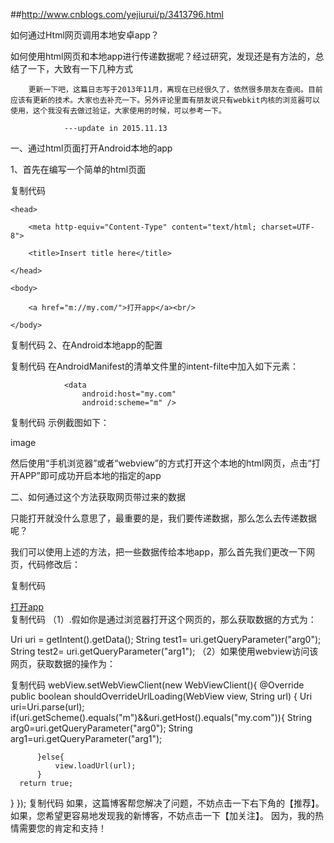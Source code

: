 ##http://www.cnblogs.com/yejiurui/p/3413796.html

如何通过Html网页调用本地安卓app？

如何使用html网页和本地app进行传递数据呢？经过研究，发现还是有方法的，总结了一下，大致有一下几种方式

        更新一下吧，这篇日志写于2013年11月，离现在已经很久了，依然很多朋友在查阅。目前应该有更新的技术。大家也去补充一下。另外评论里面有朋友说只有webkit内核的浏览器可以使用，这个我没有去做过验证，大家使用的时候，可以参考一下。

                ---update in 2015.11.13

  

一、通过html页面打开Android本地的app

 

1、首先在编写一个简单的html页面

复制代码
<html>

    <head>

        <meta http-equiv="Content-Type" content="text/html; charset=UTF-8">
    
        <title>Insert title here</title>

    </head>

    <body>

        <a href="m://my.com/">打开app</a><br/>

    </body>

</html>
复制代码
2、在Android本地app的配置

复制代码
在AndroidManifest的清单文件里的intent-filte中加入如下元素：
 <intent-filter>
<action android:name="android.intent.action.VIEW" />
                <category android:name="android.intent.category.DEFAULT" />
                <category android:name="android.intent.category.BROWSABLE" />

                <data
                    android:host="my.com" 
                    android:scheme="m" />
</intent-filter>
复制代码
示例截图如下：

image

 

然后使用“手机浏览器”或者“webview”的方式打开这个本地的html网页，点击“打开APP”即可成功开启本地的指定的app

 

二、如何通过这个方法获取网页带过来的数据

 

只能打开就没什么意思了，最重要的是，我们要传递数据，那么怎么去传递数据呢？

我们可以使用上述的方法，把一些数据传给本地app，那么首先我们更改一下网页，代码修改后：

复制代码
<html>
    <head>
        <meta http-equiv="Content-Type" content="text/html; charset=UTF-8">
        <title>Insert title here</title>
    </head>
    <body>
        <a href="m://my.com/?arg0=0&arg1=1">打开app</a><br/>
    </body>
</html>
复制代码
（1）.假如你是通过浏览器打开这个网页的，那么获取数据的方式为：

Uri uri = getIntent().getData();  String test1= uri.getQueryParameter("arg0");  String test2= uri.getQueryParameter("arg1");
（2）如果使用webview访问该网页，获取数据的操作为：

复制代码
webView.setWebViewClient(new WebViewClient(){
  @Override
  public boolean shouldOverrideUrlLoading(WebView view, String url) {
      Uri uri=Uri.parse(url);
          if(uri.getScheme().equals("m")&&uri.getHost().equals("my.com")){
              String arg0=uri.getQueryParameter("arg0");
              String arg1=uri.getQueryParameter("arg1");
             
          }else{
              view.loadUrl(url);
          }
      return true;
  }
});
复制代码
如果，这篇博客帮您解决了问题，不妨点击一下右下角的【推荐】。
如果，您希望更容易地发现我的新博客，不妨点击一下【加关注】。
因为，我的热情需要您的肯定和支持！ 